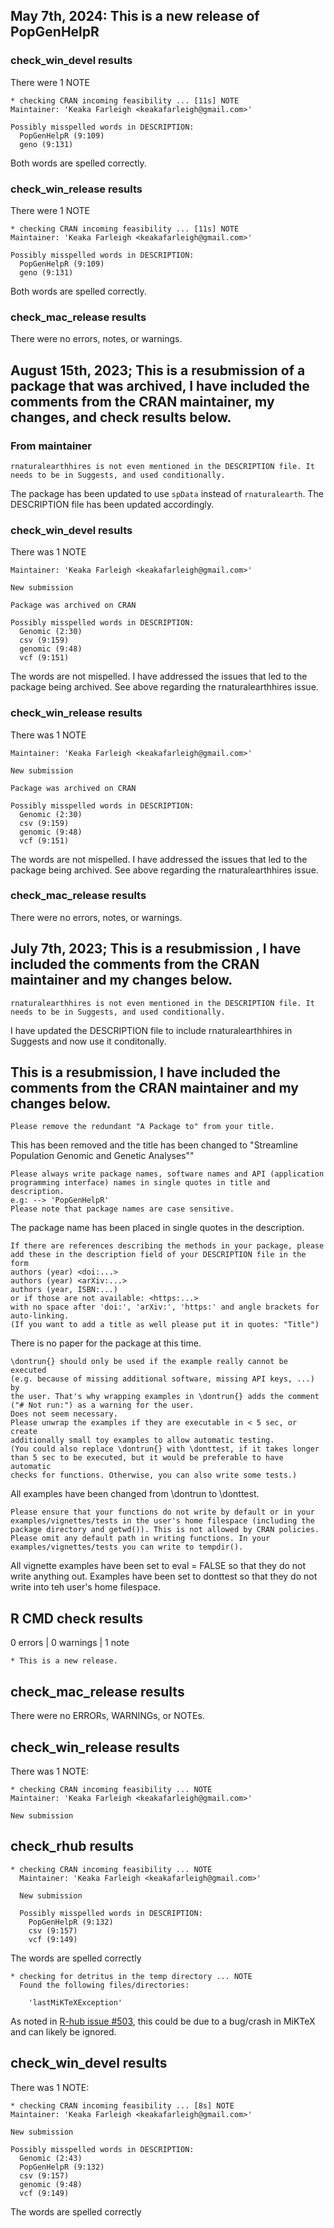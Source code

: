 ## May 7th, 2024: This is a new release of PopGenHelpR

### check_win_devel results
There were 1 NOTE

```
* checking CRAN incoming feasibility ... [11s] NOTE
Maintainer: 'Keaka Farleigh <keakafarleigh@gmail.com>'

Possibly misspelled words in DESCRIPTION:
  PopGenHelpR (9:109)
  geno (9:131)
```

Both words are spelled correctly. 


### check_win_release results
There were 1 NOTE

```
* checking CRAN incoming feasibility ... [11s] NOTE
Maintainer: 'Keaka Farleigh <keakafarleigh@gmail.com>'

Possibly misspelled words in DESCRIPTION:
  PopGenHelpR (9:109)
  geno (9:131)
```

Both words are spelled correctly. 

### check_mac_release results
There were no errors, notes, or warnings. 



## August 15th, 2023; This is a resubmission of a package that was archived, I have included the comments from the CRAN maintainer, my changes, and check results below. 

### From maintainer
```
rnaturalearthhires is not even mentioned in the DESCRIPTION file. It
needs to be in Suggests, and used conditionally.
```
The package has been updated to use `spData` instead of `rnaturalearth`. The DESCRIPTION file has been updated accordingly. 

### check_win_devel results
There was 1 NOTE
```
Maintainer: 'Keaka Farleigh <keakafarleigh@gmail.com>'

New submission

Package was archived on CRAN

Possibly misspelled words in DESCRIPTION:
  Genomic (2:30)
  csv (9:159)
  genomic (9:48)
  vcf (9:151)
```
The words are not mispelled. I have addressed the issues that led to the package being archived. See above regarding the rnaturalearthhires issue. 

### check_win_release results
There was 1 NOTE
```
Maintainer: 'Keaka Farleigh <keakafarleigh@gmail.com>'

New submission

Package was archived on CRAN

Possibly misspelled words in DESCRIPTION:
  Genomic (2:30)
  csv (9:159)
  genomic (9:48)
  vcf (9:151)
```
The words are not mispelled. I have addressed the issues that led to the package being archived. See above regarding the rnaturalearthhires issue. 

### check_mac_release results
There were no errors, notes, or warnings. 


## July 7th, 2023; This is a resubmission , I have included the comments from the CRAN maintainer and my changes below. 
```
rnaturalearthhires is not even mentioned in the DESCRIPTION file. It
needs to be in Suggests, and used conditionally.
```
I have updated the DESCRIPTION file to include rnaturalearthhires in Suggests and now use it conditonally. 


## This is a resubmission, I have included the comments from the CRAN maintainer and my changes below. 
```
Please remove the redundant "A Package to" from your title.
```
This has been removed and the title has been changed to "Streamline Population Genomic and Genetic Analyses""
```
Please always write package names, software names and API (application
programming interface) names in single quotes in title and description.
e.g: --> 'PopGenHelpR'
Please note that package names are case sensitive.
```
The package name has been placed in single quotes in the description.
```
If there are references describing the methods in your package, please
add these in the description field of your DESCRIPTION file in the form
authors (year) <doi:...>
authors (year) <arXiv:...>
authors (year, ISBN:...)
or if those are not available: <https:...>
with no space after 'doi:', 'arXiv:', 'https:' and angle brackets for
auto-linking.
(If you want to add a title as well please put it in quotes: "Title")
```
There is no paper for the package at this time.
```
\dontrun{} should only be used if the example really cannot be executed
(e.g. because of missing additional software, missing API keys, ...) by
the user. That's why wrapping examples in \dontrun{} adds the comment
("# Not run:") as a warning for the user.
Does not seem necessary.
Please unwrap the examples if they are executable in < 5 sec, or create
additionally small toy examples to allow automatic testing.
(You could also replace \dontrun{} with \donttest, if it takes longer
than 5 sec to be executed, but it would be preferable to have automatic
checks for functions. Otherwise, you can also write some tests.)
```
All examples have been changed from \dontrun to \donttest.
```
Please ensure that your functions do not write by default or in your
examples/vignettes/tests in the user's home filespace (including the
package directory and getwd()). This is not allowed by CRAN policies.
Please omit any default path in writing functions. In your
examples/vignettes/tests you can write to tempdir().
```
All vignette examples have been set to eval = FALSE so that they do not write anything out. Examples have been set to donttest so that they do not write into teh user's home filespace. 

## R CMD check results

0 errors | 0 warnings | 1 note
```
* This is a new release. 
```

## check_mac_release results
There were no ERRORs, WARNINGs, or NOTEs.

## check_win_release results
There was 1 NOTE:
```
* checking CRAN incoming feasibility ... NOTE
Maintainer: 'Keaka Farleigh <keakafarleigh@gmail.com>'

New submission
```

## check_rhub results
```
* checking CRAN incoming feasibility ... NOTE
  Maintainer: 'Keaka Farleigh <keakafarleigh@gmail.com>'
  
  New submission
  
  Possibly misspelled words in DESCRIPTION:
    PopGenHelpR (9:132)
    csv (9:157)
    vcf (9:149)
```
The words are spelled correctly

```
* checking for detritus in the temp directory ... NOTE
  Found the following files/directories:
  
    'lastMiKTeXException'
```
As noted in [R-hub issue #503](https://github.com/r-hub/rhub/issues/503), this could be due to a bug/crash in MiKTeX and can likely be ignored.

## check_win_devel results
There was 1 NOTE:
```
* checking CRAN incoming feasibility ... [8s] NOTE
Maintainer: 'Keaka Farleigh <keakafarleigh@gmail.com>'

New submission

Possibly misspelled words in DESCRIPTION:
  Genomic (2:43)
  PopGenHelpR (9:132)
  csv (9:157)
  genomic (9:48)
  vcf (9:149)
```
The words are spelled correctly
